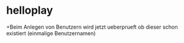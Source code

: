 helloplay
=========
+Beim Anlegen von Benutzern wird jetzt ueberprueft ob dieser schon existiert (einmalige Benutzernamen)